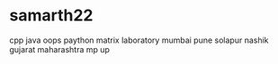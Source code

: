 # samarth22
cpp
java
oops
paython
matrix laboratory
mumbai
pune
solapur
nashik
gujarat
maharashtra
mp
up
